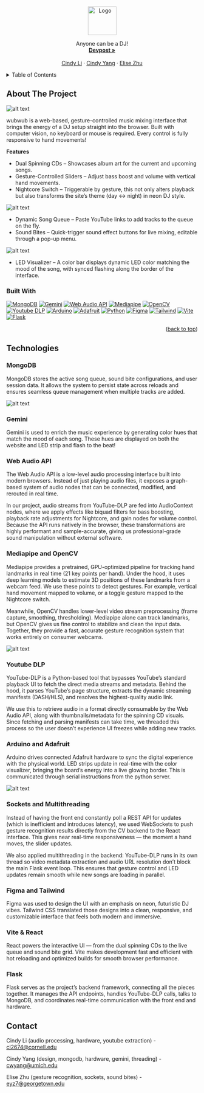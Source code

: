 
<a name="readme-top"></a>
<!-- PROJECT LOGO -->
<br />
<div align="center">
    <img src="image.png" alt="Logo" height="75">

  <p align="center">
    Anyone can be a DJ!
    <br />
    <a href="https://devpost.com/software/wubwub"><strong>Devpost »</strong></a>
    <br />
    <br />
    <a href="https://www.linkedin.com/in/cindy-li-569a30187/">Cindy Li</a>
    ·
    <a href="https://www.linkedin.com/in/2023cyang/">Cindy Yang</a>
    ·
    <a href="https://www.linkedin.com/in/elise-yz/">Elise Zhu</a>
  </p>
</div>



<!-- TABLE OF CONTENTS -->
<details>
  <summary>Table of Contents</summary>
  <ol>
    <li>
      <a href="#about-the-project">About The Project</a>
      <ul>
        <li><a href="#built-with">Built With</a></li>
      </ul>
    </li>
    <li>
      <a href="#technologies">Technologies</a>
      <ul>
        <li><a href="#mongodb">MongoDB</a></li>
        <li><a href="#gemini">Gemini</a></li>
        <li><a href="#web">Web Audio API</a></li>
        <li><a href="#mediapipe">Mediapipe and OpenCV</a></li>
        <li><a href="#youtube">Youtube DLP</a></li>
        <li><a href="#arduino">Arduino and Adafruit</a></li>
        <li><a href="#multithreading">Sockets and Multithreading</a></li>
        <li><a href="#tailwind">Figma and Tailwind</a></li>
        <li><a href="#vite">Vite and React</a></li>
        <li><a href="#flask">Flask</a></li>
      </ul>
    </li>
    <li><a href="#contact">Contact</a></li>
    <li><a href="#acknowledgments">Acknowledgments</a></li>
  </ol>
</details>



<!-- ABOUT THE PROJECT -->
## About The Project

![alt text](image-1.png)

wubwub is a web-based, gesture-controlled music mixing interface that brings the energy of a DJ setup straight into the browser. Built with computer vision, no keyboard or mouse is required. Every control is fully responsive to hand movements!

**Features**

- Dual Spinning CDs – Showcases album art for the current and upcoming songs.
- Gesture-Controlled Sliders – Adjust bass boost and volume with vertical hand movements.
- Nightcore Switch – Triggerable by gesture, this not only alters playback but also transforms the site’s theme (day ↔ night) in neon DJ style.


![alt text](image-2.png)

- Dynamic Song Queue – Paste YouTube links to add tracks to the queue on the fly.
- Sound Bites – Quick-trigger sound effect buttons for live mixing, editable through a pop-up menu.

![alt text](image-3.png)

- LED Visualizer – A color bar displays dynamic LED color matching the mood of the song, with synced flashing along the border of the interface.

### Built With

[![MongoDB][MongoDB]][MongoDB-url]
[![Gemini][Gemini]][Gemini-url]
[![Web Audio API][Web Audio API]][web-url]
[![Mediapipe][Mediapipe]][Mediapipe-url]
[![OpenCV][OpenCV]][OpenCV-url]
[![Youtube DLP][Youtube DLP]][youtube-url]
[![Arduino][Arduino]][arduino-url]
[![Adafruit][Adafruit]][adafruit-url]
[![Python][Python]][Python-url]
[![Figma][Figma]][Figma-url]
[![Tailwind][Tailwind]][Tailwind-url]
[![Vite][Vite]][Vite-url]
[![Flask][Flask]][Flask-url]


<p align="right">(<a href="#readme-top">back to top</a>)</p>



<!-- GETTING STARTED -->
## Technologies

### MongoDB

MongoDB stores the active song queue, sound bite configurations, and user session data. It allows the system to persist state across reloads and ensures seamless queue management when multiple tracks are added.

![alt text](image-4.png)

### Gemini

Gemini is used to enrich the music experience by generating color hues that match the mood of each song. These hues are displayed on both the website and LED strip and flash to the beat!

### Web Audio API

The Web Audio API is a low-level audio processing interface built into modern browsers. Instead of just playing audio files, it exposes a graph-based system of audio nodes that can be connected, modified, and rerouted in real time. 

In our project, audio streams from YouTube-DLP are fed into AudioContext nodes, where we apply effects like biquad filters for bass boosting, playback rate adjustments for Nightcore, and gain nodes for volume control. Because the API runs natively in the browser, these transformations are highly performant and sample-accurate, giving us professional-grade sound manipulation without external software.

### Mediapipe and OpenCV

Mediapipe provides a pretrained, GPU-optimized pipeline for tracking hand landmarks in real time (21 key points per hand). Under the hood, it uses deep learning models to estimate 3D positions of these landmarks from a webcam feed. We use these points to detect gestures. For example, vertical hand movement mapped to volume, or a toggle gesture mapped to the Nightcore switch.

Meanwhile, OpenCV handles lower-level video stream preprocessing (frame capture, smoothing, thresholding). Mediapipe alone can track landmarks, but OpenCV gives us fine control to stabilize and clean the input data. Together, they provide a fast, accurate gesture recognition system that works entirely on consumer webcams.

![alt text](image-5.png)

### Youtube DLP

YouTube-DLP is a Python-based tool that bypasses YouTube’s standard playback UI to fetch the direct media streams and metadata. Behind the hood, it parses YouTube’s page structure, extracts the dynamic streaming manifests (DASH/HLS), and resolves the highest-quality audio link. 

We use this to retrieve audio in a format directly consumable by the Web Audio API, along with thumbnails/metadata for the spinning CD visuals. Since fetching and parsing manifests can take time, we threaded this process so the user doesn’t experience UI freezes while adding new tracks.

### Arduino and Adafruit

Arduino drives connected Adafruit hardware to sync the digital experience with the physical world. LED strips update in real-time with the color visualizer, bringing the board’s energy into a live glowing border. This is communicated through serial instructions from the python server.

![alt text](image-6.png)

### Sockets and Multithreading

Instead of having the front end constantly poll a REST API for updates (which is inefficient and introduces latency), we used WebSockets to push gesture recognition results directly from the CV backend to the React interface. This gives near real-time responsiveness — the moment a hand moves, the slider updates.

We also applied multithreading in the backend: YouTube-DLP runs in its own thread so video metadata extraction and audio URL resolution don’t block the main Flask event loop. This ensures that gesture control and LED updates remain smooth while new songs are loading in parallel.

### Figma and Tailwind

Figma was used to design the UI with an emphasis on neon, futuristic DJ vibes. Tailwind CSS translated those designs into a clean, responsive, and customizable interface that feels both modern and immersive.

### Vite & React

React powers the interactive UI — from the dual spinning CDs to the live queue and sound bite grid. Vite makes development fast and efficient with hot reloading and optimized builds for smooth browser performance.

### Flask

Flask serves as the project’s backend framework, connecting all the pieces together. It manages the API endpoints, handles YouTube-DLP calls, talks to MongoDB, and coordinates real-time communication with the front end and hardware.

<!-- CONTACT -->
## Contact

Cindy Li (audio processing, hardware, youtube extraction) - cl2674@cornell.edu

Cindy Yang (design, mongodb, hardware, gemini, threading) - cwyang@umich.edu

Elise Zhu (gesture recognition, sockets, sound bites) - eyz7@georgetown.edu


<!-- MARKDOWN LINKS & IMAGES -->
<!-- https://www.markdownguide.org/basic-syntax/#reference-style-links -->
[MongoDB]: https://img.shields.io/badge/MongoDB-47A248?style=for-the-badge&logo=MongoDB&logoColor=white
[MongoDB-url]: https://www.mongodb.com/
[Gemini]: https://img.shields.io/badge/Gemini-8E75B2?style=for-the-badge&logo=GoogleGemini&logoColor=white
[Gemini-url]: https://aistudio.google.com/
[Web Audio API]: https://img.shields.io/badge/WebAudioAPI-000000?style=for-the-badge&logo=mdnwebdocs&logoColor=white
[web-url]: https://developer.mozilla.org/en-US/docs/Web/API/Web_Audio_API
[OpenCV]: https://img.shields.io/badge/opencv-5C3EE8?style=for-the-badge&logo=opencv&logoColor=white
[OpenCV-url]: https://opencv.org/
[Mediapipe]: https://img.shields.io/badge/mediapipe-0097A7?style=for-the-badge&logo=mediapipe&logoColor=white
[Mediapipe-url]: https://github.com/google-ai-edge/mediapipe
[Youtube DLP]: https://img.shields.io/badge/youtubedlp-FF0000?style=for-the-badge&logo=youtube&logoColor=white
[youtube-url]: https://github.com/yt-dlp/yt-dlp
[Arduino]: https://img.shields.io/badge/arduino-00878F?style=for-the-badge&logo=arduino&logoColor=white
[arduino-url]: https://www.arduino.cc/
[Adafruit]: https://img.shields.io/badge/adafruit-000000?style=for-the-badge&logo=adafruit&logoColor=white
[adafruit-url]: https://learn.adafruit.com/
[Python]: https://img.shields.io/badge/Python-3776AB?style=for-the-badge&logo=python&logoColor=white
[Python-url]: https://www.python.org/
[Figma]: https://img.shields.io/badge/figma-F24E1E?style=for-the-badge&logo=figma&logoColor=white
[Figma-url]:https://www.figma.com/
[Vite]: https://img.shields.io/badge/vite-646CFF?style=for-the-badge&logo=vite&logoColor=white
[Vite-url]:https://vite.dev/
[Tailwind]: https://img.shields.io/badge/TailwindCSS-06B6D4?style=for-the-badge&logo=Tailwind-CSS&logoColor=white
[Tailwind-url]: https://tailwindcss.com/
[Flask]: https://img.shields.io/badge/flask-3BABC3?style=for-the-badge&logo=flask&logoColor=white
[Flask-url]: https://flask.palletsprojects.com/en/stable/
